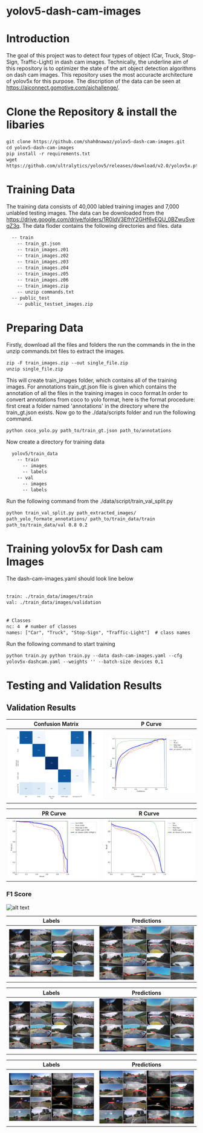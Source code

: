 # yolov5-dash-cam-images
# Introduction
The goal of this project was to detect four types of object (Car, Truck, Stop-Sign, Traffic-Light) in dash cam images. Technically, the underline aim of this repository is to optimizer the state of the art object detection algorithms on dash cam images. This repository uses the most accuracte architecture of yolov5x for this purpose. The discription of the data can be seen at https://aiconnect.gomotive.com/aichallenge/. 
# Clone the Repository & install the libaries
```
git clone https://github.com/shah0nawaz/yolov5-dash-cam-images.git
cd yolov5-dash-cam-images
pip install -r requirements.txt
wget https://github.com/ultralytics/yolov5/releases/download/v2.0/yolov5x.pt
```

# Training Data
The training data consists of 40,000 labled training images and 7,000 unlabled testing images. The data can be downloaded from the https://drive.google.com/drive/folders/1R0IdV3EfhY2GHf6vEQU_0BZwuSveqZ3q. The data floder contains the following directories and files.
data
```
  -- train
    -- train_gt.json
    -- train_images.z01
    -- train_images.z02
    -- train_images.z03
    -- train_images.z04
    -- train_images.z05
    -- train_images.z06
    -- train_images.zip
    -- unzip commands.txt
  -- public_test
    -- public_testset_images.zip
```
# Preparing Data
Firstly, download all the files and folders the run the commands in the  in the unzip commands.txt files to extract the images.

```
zip -F train_images.zip --out single_file.zip
unzip single_file.zip

```

This will create train_images folder, which contains all of the training images. 
For annotations train_gt.json file is given which contains the annotation of all the files in the training images in coco format.In order to convert annotations from coco to yolo format, here is the format procedure:
first creat a folder named 'annotations' in the directory where the train_gt.json exists. Now go to the ./data/scripts folder and run the following command.
```
python coco_yolo.py path_to/train_gt.json path_to/annotations
```
Now create a directory for training data
```
  yolov5/train_data
    -- train
      -- images
      -- labels
    -- val
      -- images
      -- labels
```

Run the following command from the ./data/script/train_val_split.py
```
python train_val_split.py path_extracted_images/ path_yolo_formate_annotations/ path_to/train_data/train path_to/train_data/val 0.8 0.2
```


# Training yolov5x for Dash cam Images
The dash-cam-images.yaml should look line below
```

train: ./train_data/images/train  
val: ./train_data/images/validation  


# Classes
nc: 4  # number of classes
names: ["Car", "Truck", "Stop-Sign", "Traffic-Light"]  # class names

```
Run the following command to start training
```
python train.py python train.py --data dash-cam-images.yaml --cfg yolov5x-dashcam.yaml --weights '' --batch-size devices 0,1

```
# Testing and Validation Results


## Validation Results
Confusion Matrix             |  P Curve
:-------------------------:|:-------------------------:
![alt text](https://github.com/shah0nawaz/yolov5-dash-cam-images/blob/main/runs/val/confusion_matrix.png)  |  ![alt text](https://github.com/shah0nawaz/yolov5-dash-cam-images/blob/main/runs/val/P_curve.png)

PR Curve            |  R Curve
:-------------------------:|:-------------------------:
![alt text](https://github.com/shah0nawaz/yolov5-dash-cam-images/blob/main/runs/val/PR_curve.png)  |  ![alt text](https://github.com/shah0nawaz/yolov5-dash-cam-images/blob/main/runs/val/R_curve.png)


### F1 Score

![alt text](https://github.com/shah0nawaz/yolov5-dash-cam-images/blob/main/runs/val/F1_score.png)


Labels             |  Predictions
:-------------------------:|:-------------------------:
![alt text](https://github.com/shah0nawaz/yolov5-dash-cam-images/blob/main/runs/val/val_batch0_labels.jpg)  |  ![alt text](https://github.com/shah0nawaz/yolov5-dash-cam-images/blob/main/runs/val/val_batch0_pred.jpg)

Labels             |  Predictions
:-------------------------:|:-------------------------:
![alt text](https://github.com/shah0nawaz/yolov5-dash-cam-images/blob/main/runs/val/val_batch0_labels.jpg)  |  ![alt text](https://github.com/shah0nawaz/yolov5-dash-cam-images/blob/main/runs/val/val_batch0_pred.jpg)

Labels             |  Predictions
:-------------------------:|:-------------------------:
![alt text](https://github.com/shah0nawaz/yolov5-dash-cam-images/blob/main/runs/val/val_batch2_labels.jpg)  |  ![alt text](https://github.com/shah0nawaz/yolov5-dash-cam-images/blob/main/runs/val/val_batch2_pred.jpg)




